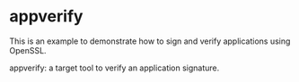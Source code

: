 # appverify

This is an example to demonstrate how to sign and verify applications using OpenSSL.

appverify: a target tool to verify an application signature.
